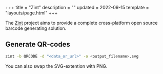 +++
title = "Zint"
description = ""
updated = 2022-09-15
template = "layouts/page.html"
+++

The [Zint][zint] project aims to provide a complete cross-platform open source barcode
generating solution.

## Generate QR-codes

```bash
zint -b QRCODE -d "<data_or_url>" -o <output_filename>.svg
```

You can also swap the SVG-extention with PNG.

[zint]: https://www.zint.org.uk/
